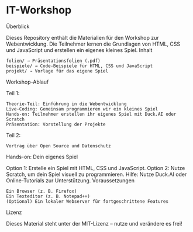 # IT-Workshop

Überblick

Dieses Repository enthält die Materialien für den Workshop zur Webentwicklung. Die Teilnehmer lernen die Grundlagen von HTML, CSS und JavaScript und erstellen ein eigenes kleines Spiel.
Inhalt

    folien/ → Präsentationsfolien (.pdf)
    beispiele/ → Code-Beispiele für HTML, CSS und JavaScript
    projekt/ → Vorlage für das eigene Spiel

Workshop-Ablauf

Teil 1:

    Theorie-Teil: Einführung in die Webentwicklung
    Live-Coding: Gemeinsam programmieren wir ein kleines Spiel
    Hands-on: Teilnehmer erstellen ihr eigenes Spiel mit Duck.AI oder Scratch
    Präsentation: Vorstellung der Projekte

Teil 2:

    Vortrag über Open Source und Datenschutz


Hands-on: Dein eigenes Spiel

Option 1: Erstelle ein Spiel mit HTML, CSS und JavaScript.
Option 2: Nutze Scratch, um dein Spiel visuell zu programmieren.
Hilfe: Nutze Duck.AI oder Online-Tutorials zur Unterstützung.
Voraussetzungen

    Ein Browser (z. B. Firefox)
    Ein Texteditor (z. B. Notepad++)
    (Optional) Ein lokaler Webserver für fortgeschrittene Features

Lizenz

Dieses Material steht unter der MIT-Lizenz – nutze und verändere es frei!
